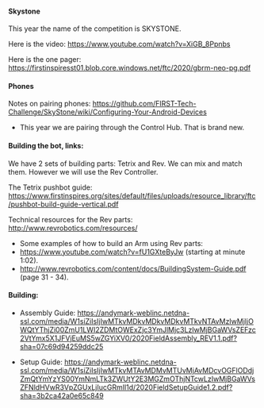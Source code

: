 #### Skystone

This year the name of the competition is SKYSTONE.

Here is the video: https://www.youtube.com/watch?v=XiGB_8Ppnbs

Here is the one pager: https://firstinspiresst01.blob.core.windows.net/ftc/2020/gbrm-neo-pg.pdf

#### Phones

Notes on pairing phones: https://github.com/FIRST-Tech-Challenge/SkyStone/wiki/Configuring-Your-Android-Devices
- This year we are pairing through the Control Hub. That is brand new.

#### Building the bot, links:

We have 2 sets of building parts: Tetrix and Rev. We can mix and match them. However we will use the Rev Controller.

The Tetrix pushbot guide: https://www.firstinspires.org/sites/default/files/uploads/resource_library/ftc/pushbot-build-guide-vertical.pdf

Technical resources for the Rev parts: http://www.revrobotics.com/resources/

- Some examples of how to build an Arm using Rev parts:
- https://www.youtube.com/watch?v=fU1GXteByJw (starting at minute 1:02).
- http://www.revrobotics.com/content/docs/BuildingSystem-Guide.pdf (page 31 - 34).

#### Building:
- Assembly Guide: https://andymark-weblinc.netdna-ssl.com/media/W1siZiIsIjIwMTkvMDkvMDkvMDkvMTkvNTAvMzIwMjljOWQtYThjZi00ZmU1LWI2ZDMtOWExZjc3YmJlMjc3LzIwMjBGaWVsZEFzc2VtYmx5X1JFVjEuMS5wZGYiXV0/2020FieldAssembly_REV1.1.pdf?sha=07c69d94259ddc25

- Setup Guide: https://andymark-weblinc.netdna-ssl.com/media/W1siZiIsIjIwMTkvMTAvMDMvMTUvMjAvMDcvOGFlODdjZmQtYmYzYS00YmNmLTk3ZWUtY2E3MGZmOThjNTcwLzIwMjBGaWVsZFNldHVwR3VpZGUxLjIucGRmIl1d/2020FieldSetupGuide1.2.pdf?sha=3b2ca42a0e65c849
